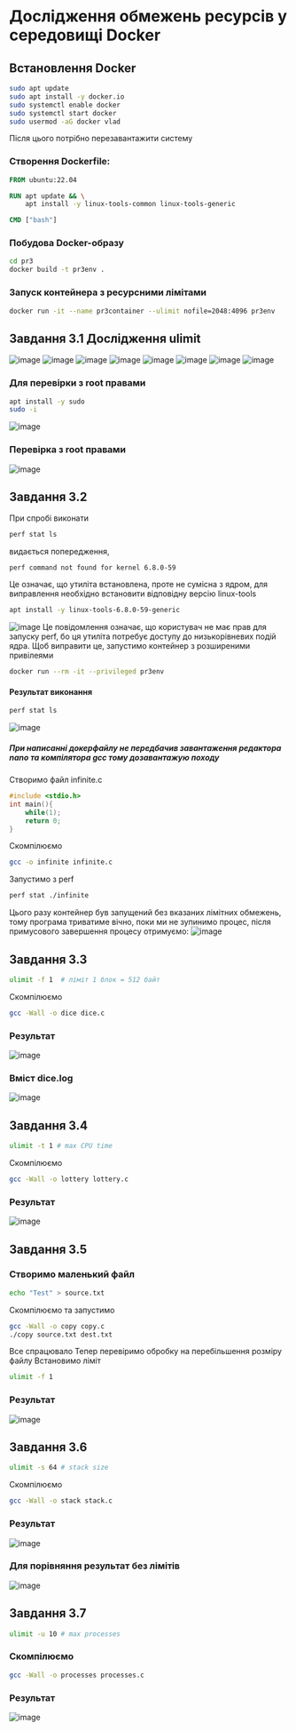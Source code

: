 # Дослідження обмежень ресурсів у середовищі Docker
## Встановлення Docker
```bash
sudo apt update
sudo apt install -y docker.io
sudo systemctl enable docker
sudo systemctl start docker
sudo usermod -aG docker vlad
```
Після цього потрібно перезавантажити систему
### Створення Dockerfile:
```Dockerfile
FROM ubuntu:22.04

RUN apt update && \
    apt install -y linux-tools-common linux-tools-generic

CMD ["bash"]

```
### Побудова Docker-образу
```bash
cd pr3
docker build -t pr3env .
```
### Запуск контейнера з ресурсними лімітами
```bash
docker run -it --name pr3container --ulimit nofile=2048:4096 pr3env
```

## Завдання 3.1 Дослідження ulimit
![image](https://github.com/user-attachments/assets/3d5c061c-2126-4586-ba1b-06a803f9b3b4)
![image](https://github.com/user-attachments/assets/f082fd76-68f6-4661-bb4b-2229c91ba20e)
![image](https://github.com/user-attachments/assets/776e526a-0cc2-436d-8bcf-66828059d172)
![image](https://github.com/user-attachments/assets/a4cca625-9725-4938-9eee-1f1c21985de7)
![image](https://github.com/user-attachments/assets/fe29247e-6da0-4422-bccd-4c39064b7396)
![image](https://github.com/user-attachments/assets/27537952-27bb-48fb-a0c4-cecdd1ac3f1c)
![image](https://github.com/user-attachments/assets/336f4dc5-4f86-45bb-a423-9566bf87746d)
![image](https://github.com/user-attachments/assets/32e30fd8-afcf-4b14-9699-e4a17afdcaed)

### Для перевірки з root правами
```bash
apt install -y sudo
sudo -i
```
![image](https://github.com/user-attachments/assets/b7d52d7d-78c2-41c7-9d98-1a4f103524e8)

### Перевірка з root правами
![image](https://github.com/user-attachments/assets/ced79532-51cc-4d17-9e87-b27e4b144f0f)

## Завдання 3.2
При спробі виконати 
```bash
perf stat ls
```
видається попередження, 
```
perf command not found for kernel 6.8.0-59
```
Це означає, що утиліта встановлена, проте не сумісна з ядром, для виправлення необхідно встановити відповідну версію linux-tools
```bash
apt install -y linux-tools-6.8.0-59-generic

```
![image](https://github.com/user-attachments/assets/895efd65-847c-4d4d-8dbe-8fa173117956)
Це повідомлення означає, що користувач не має прав для запуску perf, бо ця утиліта потребує доступу до низькорівневих подій ядра.
Щоб виправити це, запустимо контейнер з розширеними привілеями
```bash
docker run --rm -it --privileged pr3env
```
#### Результат виконання 
```bash
perf stat ls
```
![image](https://github.com/user-attachments/assets/731e80d6-30dd-4e4b-b66c-7dfd281deb83)

##### При написанні докерфайлу не передбачив завантаження редактора nano та компілятора gcc тому дозавантажую походу
Створимо файл infinite.c
```c
#include <stdio.h>
int main(){
    while(1);
    return 0;
}
```
Скомпілюємо
```bash
gcc -o infinite infinite.c
```
Запустимо з perf
```bash
perf stat ./infinite
```
Цього разу контейнер був запущений без вказаних лімітних обмежень, тому програма триватиме вічно, поки ми не зупинимо процес, після примусового завершення процесу отримуємо:
![image](https://github.com/user-attachments/assets/f6d8e98c-95dc-4ead-ac37-c2501f9e7743)

## Завдання 3.3
```bash
ulimit -f 1  # ліміт 1 блок = 512 байт
```

Скомпілюємо
```bash
gcc -Wall -o dice dice.c
```

### Результат
![image](https://github.com/user-attachments/assets/a81ea0d5-dbf5-42a9-9c4a-3d30d791f401)

### Вміст dice.log
![image](https://github.com/user-attachments/assets/5b348ec1-6ff4-45a8-ab89-11e452e3b244)

## Завдання 3.4
```bash
ulimit -t 1 # max CPU time
```

Скомпілюємо
```bash
gcc -Wall -o lottery lottery.c
```
### Результат
![image](https://github.com/user-attachments/assets/20614a2d-df23-4907-9e84-c60203035137)

## Завдання 3.5
### Створимо маленький файл
```bash
echo "Test" > source.txt
```
Скомпілюємо та запустимо
```bash
gcc -Wall -o copy copy.c
./copy source.txt dest.txt
```
Все спрацювало
Тепер перевіримо обробку на перебільшення розміру файлу
Встановимо ліміт
```bash
ulimit -f 1
```
### Результат
![image](https://github.com/user-attachments/assets/8f3a095e-b885-4717-82fe-3bdb40b30a8f)

## Завдання 3.6
```bash
ulimit -s 64 # stack size
```

Скомпілюємо
```bash
gcc -Wall -o stack stack.c
```

### Результат
![image](https://github.com/user-attachments/assets/c51e0a7e-3e12-49ed-8abf-47a586e73ee0)

### Для порівняння результат без лімітів
![image](https://github.com/user-attachments/assets/d1ac8aff-ad60-45fc-8f5f-9ea8c1322e03)

## Завдання 3.7
```bash
ulimit -u 10 # max processes
```
### Скомпілюємо
```bash
gcc -Wall -o processes processes.c
```

### Результат
![image](https://github.com/user-attachments/assets/34cc2304-e10f-43a6-be52-5b06bfdf0905)











